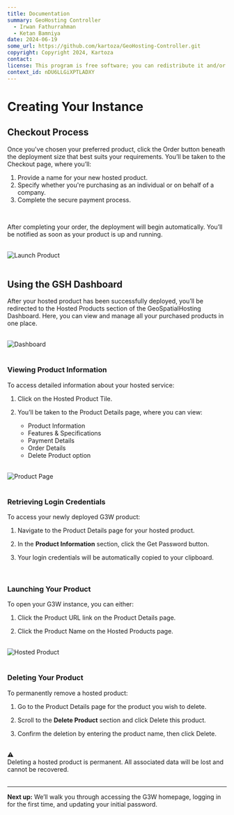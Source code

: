 ```yaml
---
title: Documentation
summary: GeoHosting Controller
  - Irwan Fathurrahman
  - Ketan Bamniya
date: 2024-06-19
some_url: https://github.com/kartoza/GeoHosting-Controller.git
copyright: Copyright 2024, Kartoza
contact:
license: This program is free software; you can redistribute it and/or modify it under the terms of the GNU Affero General Public License as published by the Free Software Foundation; either version 3 of the License, or (at your option) any later version.
context_id: nDU6LLGiXPTLADXY
---
```


# Creating Your Instance

## Checkout Process

Once you've chosen your preferred product, click the <span class="ui-generic-label">Order</span> button beneath the deployment size that best suits your requirements. You’ll be taken to the <span class="ui-page-label">Checkout</span> page, where you’ll:

1. Provide a name for your new hosted product.
2. Specify whether you're purchasing as an individual or on behalf of a company.
3. Complete the secure payment process.

<br>

After completing your order, the deployment will begin automatically. You’ll be notified as soon as your product is up and running.

<br>

<div class="image-with-caption">
  <img src="../../img/g3w-img-4-1.png" alt="Launch Product">
</div>

<br>

## Using the GSH Dashboard

After your hosted product has been successfully deployed, you’ll be redirected to the <span class="ui-page-label">Hosted Products</span> section of the GeoSpatialHosting Dashboard. Here, you can view and manage all your purchased products in one place.

<br>

<div class="image-with-caption">
  <img src="../../img/g3w-img-4-2.png" alt="Dashboard">
</div>

<br>

### Viewing Product Information

To access detailed information about your hosted service:

1. Click on the <span class="ui-generic-label">Hosted Product Tile</span>.

2. You’ll be taken to the <span class="ui-page-label">Product Details</span> page, where you can view:

    - Product Information
    - Features & Specifications
    - Payment Details
    - Order Details
    - Delete Product option

<br>

<div class="image-with-caption">
  <img src="../../img/g3w-img-4-3.png" alt="Product Page">
</div>

<br>

### Retrieving Login Credentials

To access your newly deployed G3W product:

1. Navigate to the <span class="ui-page-label">Product Details</span> page for your hosted product.

2. In the **Product Information** section, click the <span class="ui-generic-label">Get Password</span> button.

3. Your login credentials will be automatically copied to your clipboard.

<br>

### Launching Your Product

To open your G3W instance, you can either:

1. Click the <span class="ui-generic-label">Product URL</span> link on the <span class="ui-page-label">Product Details</span> page.

2. Click the <span class="ui-generic-label">Product Name</span> on the <span class="ui-page-label">Hosted Products</span> page.

<br>

<div class="image-with-caption">
  <img src="../../img/g3w-img-4-4.png" alt="Hosted Product">
</div>

<br>

### Deleting Your Product

To permanently remove a hosted product:

1. Go to the <span class="ui-page-label">Product Details</span> page for the product you wish to delete.

2. Scroll to the **Delete Product** section and click <span class="ui-generic-label">Delete this product</span>.

3. Confirm the deletion by entering the product name, then click <span class="ui-generic-label">Delete</span>.

<br>

<div class="alert alert-warning">
  <div class="alert-icon">⚠️</div>
  <div class="alert-text">
    Deleting a hosted product is permanent. All associated data will be lost and cannot be recovered.
  </div>
</div>

<br>

---

**Next up:** We’ll walk you through accessing the G3W homepage, logging in for the first time, and updating your initial password.

<br>
